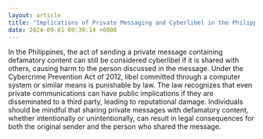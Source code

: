 ```yaml
---
layout: article
title: "Implications of Private Messaging and Cyberlibel in the Philippines"
date: 2024-09-01 09:39:14 +0800
---
```


<p>In the Philippines, the act of sending a private message containing defamatory content can still be considered cyberlibel if it is shared with others, causing harm to the person discussed in the message. Under the Cybercrime Prevention Act of 2012, libel committed through a computer system or similar means is punishable by law. The law recognizes that even private communications can have public implications if they are disseminated to a third party, leading to reputational damage. Individuals should be mindful that sharing private messages with defamatory content, whether intentionally or unintentionally, can result in legal consequences for both the original sender and the person who shared the message.</p>